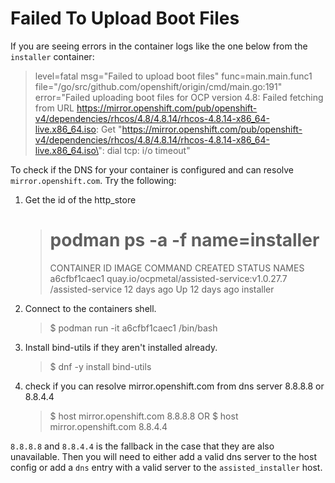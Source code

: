# Failed To Upload Boot Files

If you are seeing errors in the container logs like the one below from the `installer` container:

> level=fatal msg="Failed to upload boot files" func=main.main.func1 file="/go/src/github.com/openshift/origin/cmd/main.go:191" error="Failed uploading boot files for OCP version 4.8: Failed fetching from URL https://mirror.openshift.com/pub/openshift-v4/dependencies/rhcos/4.8/4.8.14/rhcos-4.8.14-x86_64-live.x86_64.iso: Get \"https://mirror.openshift.com/pub/openshift-v4/dependencies/rhcos/4.8/4.8.14/rhcos-4.8.14-x86_64-live.x86_64.iso\": dial tcp: i/o timeout"


To check if the DNS for your container is configured and can resolve `mirror.openshift.com`.
Try the following:
  1. Get the id of the http_store
      > # podman ps -a -f name=installer
      > CONTAINER ID  IMAGE                                         COMMAND            CREATED      STATUS          NAMES
      > a6cfbf1caec1  quay.io/ocpmetal/assisted-service:v1.0.27.7   /assisted-service  12 days ago  Up 12 days ago  installer
  2. Connect to the containers shell.
      > $ podman run -it a6cfbf1caec1 /bin/bash
  3. Install bind-utils if they aren't installed already.
      > $ dnf -y install bind-utils
  4. check if you can resolve mirror.openshift.com from dns server 8.8.8.8 or 8.8.4.4 
      >  $ host mirror.openshift.com 8.8.8.8
      >  OR
      >  $ host mirror.openshift.com 8.8.4.4

`8.8.8.8` and `8.8.4.4` is the fallback in the case that they are also unavailable. 
Then you will need to either add a valid dns server to the host config or add a `dns` entry with a valid server to the `assisted_installer` host.
